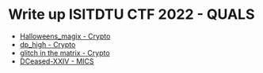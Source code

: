 # Write up ISITDTU CTF 2022 - QUALS

* [Halloweens_magix - Crypto](./Halloweens_magix/README.md)
* [dp_high - Crypto](./dp_high/README.md)
* [glitch in the matrix - Crypto](./glitch%20in%20the%20matrix/README.md)
* [DCeased-XXIV - MICS](./DCeased-XXIV/README.md)